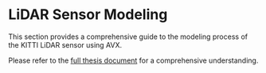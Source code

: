 # LiDAR Sensor Modeling

This section provides a comprehensive guide to the modeling process of the KITTI LiDAR sensor using AVX.

Please refer to the [full thesis document](aydin_uzun_ms_thesis.pdf) for a comprehensive understanding.